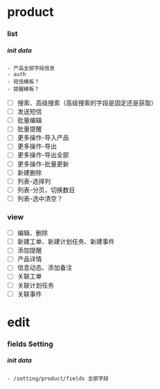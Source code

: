 # product

### list

##### init data
    - 产品全部字段信息
    - auth
    - 短信模板？
    - 提醒模板？
    

- [ ] 搜索、高级搜索（高级搜索的字段是固定还是获取）
- [ ] 发送短信
- [ ] 批量编辑
- [ ] 批量提醒
- [ ] 更多操作-导入产品
- [ ] 更多操作-导出
- [ ] 更多操作-导出全部
- [ ] 更多操作-批量更新
- [ ] 新建删除
- [ ] 列表-选择列
- [ ] 列表-分页，切换数目
- [ ] 列表-选中清空？

### view

- [ ] 编辑、删除
- [ ] 新建工单、新建计划任务、新建事件
- [ ] 添加提醒
- [ ] 产品详情
- [ ] 信息动态、添加备注
- [ ] 关联工单
- [ ] 关联计划任务
- [ ] 关联事件

# edit

### fields Setting

##### init data
    - /setting/product/fields 全部字段






